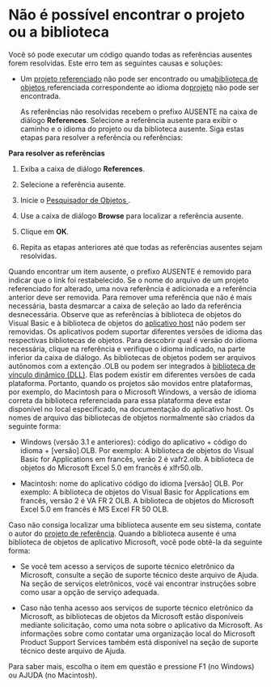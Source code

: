 
# Não é possível encontrar o projeto ou a biblioteca

Você só pode executar um código quando todas as referências ausentes forem resolvidas. Este erro tem as seguintes causas e soluções:



- Um [projeto referenciado](b8bdf64f-5920-1ae9-16d0-b26d09524a30.md) não pode ser encontrado ou uma[biblioteca de objetos ](b8bdf64f-5920-1ae9-16d0-b26d09524a30.md) referenciada correspondente ao idioma do[projeto](b8bdf64f-5920-1ae9-16d0-b26d09524a30.md) não pode ser encontrada.
    
    As referências não resolvidas recebem o prefixo AUSENTE na caixa de diálogo  **References**. Selecione a referência ausente para exibir o caminho e o idioma do projeto ou da biblioteca ausente. Siga estas etapas para resolver a referência ou referências:
    

 **Para resolver as referências**


1. Exiba a caixa de diálogo  **References**.
    
2. Selecione a referência ausente.
    
3. Inicie o [Pesquisador de Objetos ](b8bdf64f-5920-1ae9-16d0-b26d09524a30.md).
    
4. Use a caixa de diálogo  **Browse** para localizar a referência ausente.
    
5. Clique em  **OK**.
    
6. Repita as etapas anteriores até que todas as referências ausentes sejam resolvidas.
    

Quando encontrar um item ausente, o prefixo AUSENTE é removido para indicar que o link foi restabelecido. Se o nome do arquivo de um projeto referenciado for alterado, uma nova referência é adicionada e a referência anterior deve ser removida.
Para remover uma referência que não é mais necessária, basta desmarcar a caixa de seleção ao lado da referência desnecessária. Observe que as referências à biblioteca de objetos do Visual Basic e à biblioteca de objetos do [aplicativo host](b8bdf64f-5920-1ae9-16d0-b26d09524a30.md) não podem ser removidas.
Os aplicativos podem suportar diferentes versões de idioma das respectivas bibliotecas de objetos. Para descobrir qual é versão do idioma necessária, clique na referência e verifique o idioma indicado, na parte inferior da caixa de diálogo.
As bibliotecas de objetos podem ser arquivos autônomos com a extenção .OLB ou podem ser integrados à [biblioteca de vínculo dinâmico (DLL)](b8bdf64f-5920-1ae9-16d0-b26d09524a30.md). Elas podem existir em diferentes versões de cada plataforma. Portanto, quando os projetos são movidos entre plataformas, por exemplo, do Macintosh para o Microsoft Windows, a versão de idioma correta da biblioteca referenciada para essa plataforma deve estar disponível no local especificado, na documentação do aplicativo host.
Os nomes de arquivo das bibliotecas de objetos normalmente são criados da seguinte forma:


- Windows (versão 3.1 e anteriores): código do aplicativo + código do idioma + [versão].OLB. Por exemplo: A biblioteca de objetos do Visual Basic for Applications em francês, verão 2 é vafr2.olb. A biblioteca de objetos do Microsoft Excel 5.0 em francês é xlfr50.olb.
    
- Macintosh: nome do aplicativo código do idioma [versão] OLB. Por exemplo: A biblioteca de objetos do Visual Basic for Applications em francês, versão 2 é VA FR 2 OLB. A biblioteca de objetos do Microsoft Excel 5.0 em francês é MS Excel FR 50 OLB.
    

Caso não consiga localizar uma biblioteca ausente em seu sistema, contate o autor do [projeto de referência](b8bdf64f-5920-1ae9-16d0-b26d09524a30.md). Quando a biblioteca ausente é uma biblioteca de objetos de aplicativo Microsoft, você pode obtê-la da seguinte forma:


- Se você tem acesso a serviços de suporte técnico eletrônico da Microsoft, consulte a seção de suporte técnico deste arquivo de Ajuda. Na seção de serviços eletrônicos, você vai encontrar instruções sobre como usar a opção de serviço adequada.
    
- Caso não tenha acesso aos serviços de suporte técnico eletrônico da Microsoft, as bibliotecas de objetos da Microsoft estão disponíveis mediante solicitação, como uma nota sobre o aplicativo da Microsoft. As informações sobre como contatar uma organização local do Microsoft Product Support Services também está disponível na seção de suporte técnico deste arquivo de Ajuda.
    

Para saber mais, escolha o item em questão e pressione F1 (no Windows) ou AJUDA (no Macintosh).
